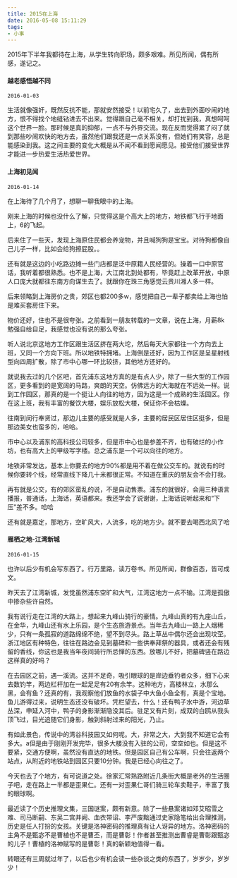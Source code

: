 ```yaml
---
title: 2015在上海
date: 2016-05-08 15:11:29
tags:
- 小事
---
```


 2015年下半年我都待在上海，从学生转向职场，颇多艰难。所见所闻，偶有所感，遂记之。

#### 越老感悟越不同

`2016-01-03`

生活就像强奸，既然反抗不能，那就安然接受！以前宅久了，出去到外面吵闹的地方，恨不得找个地缝钻进去不出来。觉得跟自己毫不相关，却打扰到我，真想呵呵这个世界一脸。那时候是真的抑郁，一点不与外界交流。现在反而觉得累了闷了就到那些吵闹欢快的地方去，虽然他们跟我还是一点关系没有，但她们有笑容，总是能感染到我。这之间主要的变化大概是从不闻不看到愿闻愿见。接受他们接受世界才能进一步热爱生活热爱世界。

#### 上海初见闻

`2016-01-14`

在上海待了几个月了，想聊一聊我眼中的上海。

刚来上海的时候也没什么了解，只觉得这是个高大上的地方，地铁都飞行于地面上，6的飞起。

后来住了一些天，发现上海原住民都会养宠物，并且喊狗狗是宝宝。对待狗都像自己儿子一样，比如会给狗擦屁股。。

还有就是这边的小吃路边摊一些门店都是泛中原籍人民经营的。操着一口中原官话，我听着都很熟悉。也不是上海，大江南北到处都有，毕竟赶上改革开放，中原人口庞大就都往东南方向谋生去了。就跟你在珠三角感觉云贵川湘人多一样。

后来领略到上海房价之贵，郊区也都200多w，感觉把自己一辈子都卖给上海也怕是难买套房住下来。

物价还好，住也不是很夸张。之前看到一朋友转载的一文章，说在上海，月薪8k勉强自给自足，我感觉也没有说的那么夸张。

听人说北京这地方工作区跟生活区挤在两大坨，然后每天大家都往一个方向去上班，又同一个方向下班。所以地铁特拥堵。上海倒是还好，因为工作区是呈星射线型向四周扩散，除了市中心哪一环比较挤，其他地方还好的。

就说我去过的几个区吧，首先浦东这地方真的是有点人少，除了一些大型的工作园区，更多看到的是宽阔的马路，爽朗的天空。仿佛远方的大海就在不远处一样。说到工作园区，那真的是一个挺让人向往的地方，因为这是一个成熟的生活园区。你在这上班，我有丰富的餐饮大楼，娱乐放松大楼，保证你不会枯燥。

往南到闵行奉贤过，那边儿主要的感受就是人多，主要的居民区居住区挺多，但是那边美女也蛮多的，哈哈。

市中心以及浦东的高科技公司较多，但是市中心也是参差不齐，也有破烂的小作坊，也有高大上的甲级写字楼。总之浦东是一个可以向往的地方。

地铁非常发达，基本上你要去的地方90%都是用不着在做公交车的。就说有的时候你要转个线，经常直线下降几十米都很正常。不知道在重庆的朋友会不会打我。

再有就是公交，有的郊区蛮乱的说，不是自动售票。浦东的就很好，会用三种语言播报，普通话，上海话，英语都来。我还学会了说谢谢，上海话说听起来和“下压”差不多。哈哈

还有就是嘉定，那地方，空旷风大，人流多，吃的地方少。就不要去喝西北风了哈

#### 雁栖之地-江湾新城

`2016-01-15`

也许以后少有机会写东西了。行万里路，读万卷书。所见所闻，群像百态，皆可成文。

昨天去了江湾新城，发觉虽然浦东空旷和大气，江湾这地方一点不输。江湾是孤傲中掺杂些许自然。

我有说行走在江湾的大路上，想起来九峰山骑行的豪情。九峰山真的有九座山丘，在金华，九峰山还有水上乐园，是个生态旅游景点。当年去九峰山一路上人烟稀少，只有一条孤寂的道路绵绵不绝，望不到尽头。路上草丛中偶尔还会出现坟茔。浙江地区有种特色，往往在路边会见到墓碑和一些供奉拜祭的器具，或者还会有残留的香线，你这也是我当年夜间骑行所忌惮的东西。放哪儿不好，把墓碑竖在路边这样真的好吗？

在去园区之前，遇一溪流。这并不足奇，吸引眼球的是岸边垂钓者众多，细下心来去数钓竿，两边栏杆加在一起足足有20有余竿。这种地方，高楼林立，水那么黑，会有鱼？还真的有，我观察他们放鱼的水袋子中大鱼小鱼全有，真是个宝地。鱼儿游得过来，说明生态还没有破坏。凭栏望去，什么！还有鸭子水中游，河边草丛深，申延入河中，鸭子的身影渐渐隐没其后。驻足又有片刻，成双的白鸥从我头顶飞过，目光追随它们身影，触到斜射过来的阳光，乃止。

有如此景色，传说中的湾谷科技园又如何呢。大，非常之大，大到我不知道它会有多大。a但是由于刚刚开发完毕，很多大楼没有入驻的公司，空空如也。但是这不要紧，交通方便啊，虽然没有直达的地铁。但是园区自己有公车啊，只会往返两个站点，从附近的地铁站到园区只要10分钟。我是已经心向往之了。

今天也去了个地方，有可说道之处。徐家汇常熟路附近几条街大概是老外的生活圈子吧，走在路上一半都是歪果仁。还有一对歪果仁哥们骑三轮车卖鞋子，丰富了我的眼球啊。

最近读了个历史推理文集，三国谜案，颇有新意。除了一些悬案诸如邓艾昭雪之难、司马断嗣、东吴二宫并阙、血衣带诏、李严废黜通过史家隐笔给出合理推测，历史是任人打扮的女孩。关键是洛神密码的推理真有让人讶异的地方。洛神密码的主角不是甄宓不是曹植也不是曹丕，而是曹彰！作者甚至推测出曹睿是曹彰跟甄宓的儿子！曹植的洛神赋写的是曹彰！真的新颖地值得一看。

转眼还有三周就过年了，以后也少有机会读一些杂谈之类的东西了，岁岁少，岁岁少！
